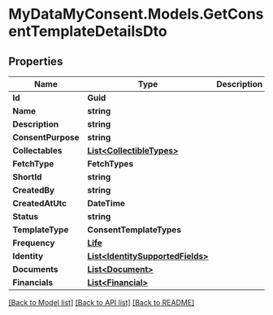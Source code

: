 # MyDataMyConsent.Models.GetConsentTemplateDetailsDto

## Properties

Name | Type | Description | Notes
------------ | ------------- | ------------- | -------------
**Id** | **Guid** |  | [optional] 
**Name** | **string** |  | [optional] 
**Description** | **string** |  | [optional] 
**ConsentPurpose** | **string** |  | [optional] 
**Collectables** | [**List&lt;CollectibleTypes&gt;**](CollectibleTypes.md) |  | [optional] 
**FetchType** | **FetchTypes** |  | [optional] 
**ShortId** | **string** |  | [optional] 
**CreatedBy** | **string** |  | [optional] 
**CreatedAtUtc** | **DateTime** |  | [optional] 
**Status** | **string** |  | [optional] 
**TemplateType** | **ConsentTemplateTypes** |  | [optional] 
**Frequency** | [**Life**](Life.md) |  | [optional] 
**Identity** | [**List&lt;IdentitySupportedFields&gt;**](IdentitySupportedFields.md) |  | [optional] 
**Documents** | [**List&lt;Document&gt;**](Document.md) |  | [optional] 
**Financials** | [**List&lt;Financial&gt;**](Financial.md) |  | [optional] 

[[Back to Model list]](../README.md#documentation-for-models) [[Back to API list]](../README.md#documentation-for-api-endpoints) [[Back to README]](../README.md)

